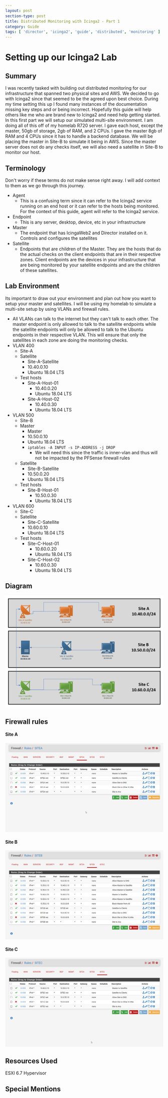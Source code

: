 ```yaml
---
layout: post
section-type: post
title: Distributed Monitoring with Icinga2 - Part 1
category: Guide
tags: [ 'director', 'icinga2', 'guide', 'distributed', 'monitoring' ]
---
```

# Setting up our Icinga2 Lab

## Summary
I was recently tasked with building out distributed monitoring for our infrastructure that spanned two physical sites and AWS. We decided to go with Icinga2 since that seemed to be the agreed upon best choice. During my time setting this up I found many instances of the documentation missing key steps and or being incorrect. Hopefully this guide will help others like me who are brand new to Icinga2 and need help getting started. In this first part we will setup our simulated multi-site environment. I am doing all of this off of my homelab R720 server. I gave each host, except the master, 50gb of storage, 2gb of RAM, and 2 CPUs. I gave the master 8gb of RAM and 4 CPUs since it has to handle a backend database. We will be placing the master in Site-B to simulate it being in AWS. Since the master server does not do any checks itself, we will also need a satellite in Site-B to monitor our host.

## Terminology
Don't worry if these terms do not make sense right away. I will add context to them as we go through this journey.
* Agent
  * This is a confusing term since it can refer to the Icinga2 service running on an end host or it can refer to the hosts being monitored. For the context of this guide, agent will refer to the Icinga2 service.
* Endpoint
  * This is any server, desktop, device, etc in your infrastructure
* Master
  * The endpoint that has IcingaWeb2 and Director installed on it. Controls and configures the satellites
* Satellite
  * Endpoints that are children of the Master. They are the hosts that do the actual checks on the client endpoints that are in their respective zones. Client endpoints are the devices in your infrastructure that are being monitored by your satellite endpoints and are the children of these satellites.

## Lab Environment
Its important to draw out your environment and plan out how you want to setup your master and satellites. I will be using my homelab to simulate a multi-site setup by using VLANs and firewall rules.
* All VLANs can talk to the internet but they can't talk to each other. The master endpoint is only allowed to talk to the satellite endpoints while the satellite endpoints will only be allowed to talk to the Ubuntu endpoints in their respective VLAN. This will ensure that only the satellites in each zone are doing the monitoring checks.
* VLAN 400
  * Site-A  
  * Satellite
    * Site-A-Satellite
    * 10.40.0.10
    * Ubuntu 18.04 LTS
  * Test hosts
    * Site-A-Host-01
      * 10.40.0.20
      * Ubuntu 18.04 LTS
    * Site-A-Host-02
      * 10.40.0.30
      * Ubuntu 18.04 LTS
* VLAN 500
  * Site-B  
  * Master
    * Master
    * 10.50.0.10
    * Ubuntu 18.04 LTS
    * `iptables -A INPUT -s IP-ADDRESS -j DROP`
      * We will need this since the traffic is inner-vlan and thus will not be impacted by the PFSense firewall rules
  * Satellite
    * Site-B-Satellite
    * 10.50.0.20
    * Ubuntu 18.04 LTS
  * Test hosts
    * Site-B-Host-01
      * 10.50.0.30
      * Ubuntu 18.04 LTS
* VLAN 600
  * Site-C
  * Satellite
    * Site-C-Satellite
    * 10.60.0.10
    * Ubuntu 18.04 LTS
  * Test hosts
    * Site-C-Host-01
      * 10.60.0.20
      * Ubuntu 18.04 LTS
    * Site-C-Host-02
      * 10.60.0.30
      * Ubuntu 18.04 LTS

## Diagram
![](../img/2020-11-28-setting-up-naigos-fd1d1.png)

## Firewall rules
#### Site A
![](../img/2020-11-28-setting-up-naigos-5c27c.png)
#### Site B
![](../img/2020-11-28-setting-up-naigos-6d89b.png)
#### Site C
![](../img/2020-11-28-setting-up-naigos-989b2.png)

## Resources Used
ESXI 6.7 Hypervisor

## Special Mentions
